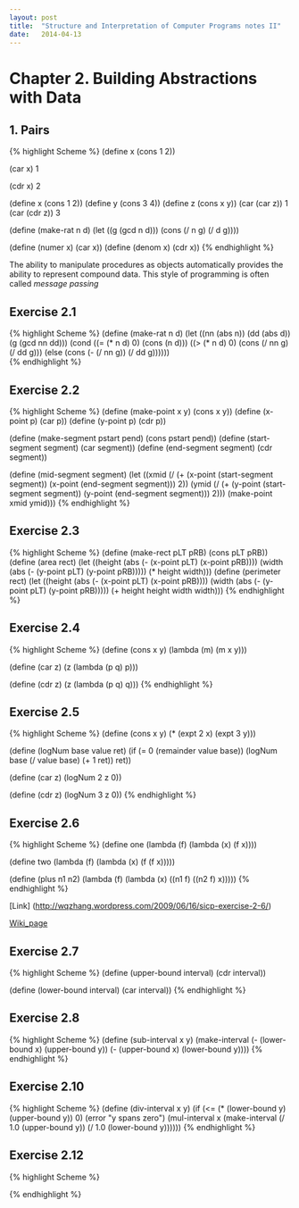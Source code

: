 ```yaml
---
layout:	post
title:	"Structure and Interpretation of Computer Programs notes II"
date:	2014-04-13
---
```

# Chapter 2. Building Abstractions with Data

## 1. Pairs

{% highlight Scheme %}
(define x (cons 1 2))

(car x)
1

(cdr x)
2

(define x (cons 1 2))
(define y (cons 3 4))
(define z (cons x y))
(car (car z))
1
(car (cdr z))
3

(define (make-rat n d)
	(let ((g (gcd n d)))
	     (cons (/ n g) (/ d g)))) 

(define (numer x) (car x))
(define (denom x) (cdr x))
{% endhighlight %}

The ability to manipulate procedures as objects automatically provides the ability to represent compound data. This style of programming is often called *message passing* 

## Exercise 2.1

{% highlight Scheme %}
(define (make-rat n d)
	(let ((nn (abs n))
	      (dd (abs d))
	      (g (gcd nn dd)))
	     (cond ((= (* n d) 0) (cons (n d)))
	           ((> (* n d) 0) (cons (/ nn g) (/ dd g)))
		   (else (cons (- (/ nn g)) (/ dd g))))))	
{% endhighlight %}

## Exercise 2.2

{% highlight Scheme %}
(define (make-point x y) (cons x y))
(define (x-point p) (car p))
(define (y-point p) (cdr p))

(define (make-segment pstart pend) (cons pstart pend))
(define (start-segment segment) (car segment))
(define (end-segment segment) (cdr segment))

(define (mid-segment segment) 
	(let ((xmid (/ (+ (x-point (start-segment segment)) (x-point (end-segment segment))) 2))
	      (ymid (/ (+ (y-point (start-segment segment)) (y-point (end-segment segment))) 2)))
	     (make-point xmid ymid)))
{% endhighlight %}

## Exercise 2.3

{% highlight Scheme %}
(define (make-rect pLT pRB) (cons pLT pRB))
(define (area rect)
	(let ((height (abs (- (x-point pLT) (x-point pRB))))
	      (width  (abs (- (y-point pLT) (y-point pRB)))))
	     (* height width)))
(define (perimeter rect)
	(let ((height (abs (- (x-point pLT) (x-point pRB))))
	      (width  (abs (- (y-point pLT) (y-point pRB)))))
	     (+ height height width width)))
{% endhighlight %}

## Exercise 2.4

{% highlight Scheme %}
(define (cons x y)
	(lambda (m) (m x y)))

(define (car z)
	(z (lambda (p q) p)))

(define (cdr z)
	(z (lambda (p q) q)))
{% endhighlight %}

## Exercise 2.5

{% highlight Scheme %}
(define (cons x y)
	(* (expt 2 x) (expt 3 y)))

(define (logNum base value ret)
	(if (= 0 (remainder value base))
	    (logNum base (/ value base) (+ 1 ret))
	    ret))

(define (car z)
	(logNum 2 z 0))

(define (cdr z)
	(logNum 3 z 0))
{% endhighlight %}

## Exercise 2.6

{% highlight Scheme %}
(define one (lambda (f) (lambda (x) (f x))))

(define two (lambda (f) (lambda (x) (f (f x)))))

(define (plus n1 n2)
	(lambda (f) (lambda (x) ((n1 f) ((n2 f) x)))))
{% endhighlight %}

[Link] (http://wqzhang.wordpress.com/2009/06/16/sicp-exercise-2-6/)

[Wiki_page](http://en.wikipedia.org/wiki/Church_encoding)

## Exercise 2.7

{% highlight Scheme %}
(define (upper-bound interval) (cdr interval))

(define (lower-bound interval) (car interval))
{% endhighlight %}

## Exercise 2.8

{% highlight Scheme %}
(define (sub-interval x y)
	(make-interval (- (lower-bound x) (upper-bound y))
	               (- (upper-bound x) (lower-bound y))))
{% endhighlight %}

## Exercise 2.10

{% highlight Scheme %}
(define (div-interval x y)
	(if (<= (* (lower-bound y) (upper-bound y)) 0)
	    (error "y spans zero")
	    (mul-interval x (make-interval (/ 1.0 (upper-bound y))
	    				   (/ 1.0 (lower-bound y))))))
{% endhighlight %}

## Exercise 2.12

{% highlight Scheme %}

{% endhighlight %}
